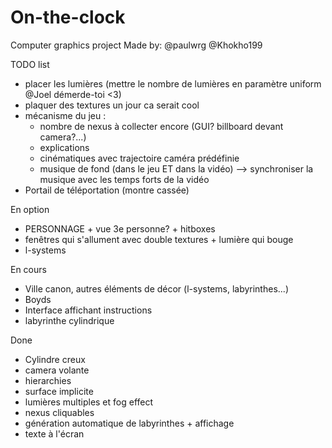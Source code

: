 # On-the-clock
Computer graphics project
Made by:
@paulwrg
@Khokho199

TODO list
 - placer les lumières (mettre le nombre de lumières en paramètre uniform @Joel démerde-toi <3)
 - plaquer des textures un jour ca serait cool
 - mécanisme du jeu :
    - nombre de nexus à collecter encore (GUI? billboard devant camera?...)
    - explications
    - cinématiques avec trajectoire caméra prédéfinie
    - musique de fond (dans le jeu ET dans la vidéo) --> synchroniser la musique avec les temps forts de la vidéo
 - Portail de téléportation (montre cassée)

En option
 - PERSONNAGE + vue 3e personne? + hitboxes
 - fenêtres qui s'allument avec double textures + lumière qui bouge
 - l-systems

En cours
 - Ville canon, autres éléments de décor (l-systems, labyrinthes...)
 - Boyds
 - Interface affichant instructions
 - labyrinthe cylindrique

Done
 - Cylindre creux
 - camera volante
 - hierarchies
 - surface implicite
 - lumières multiples et fog effect
 - nexus cliquables
 - génération automatique de labyrinthes + affichage
 - texte à l'écran